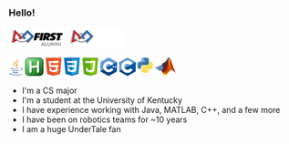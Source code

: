 ### Hello!

<img src='icons/FIRSTAlumn-Light.png#gh-light-mode-only' width=100 alt="FIRST Alumn" title="firstinspires.org"> <img src='icons/FIRSTAlumn-Dark.png#gh-dark-mode-only' width=100 alt="FIRST Alumn" title="firstinspires.org">


<a href="https://www.java.com" target="_blank"><img height="32" src="icons/Java.png" alt="Java" title="Java"/></a> <a href="https://www.autohotkey.com" target="_blank"><img height="32" src="icons/AutoHotKey.png" alt="AutoHotKey" title="AutoHotKey"/></a> <a href="https://html.spec.whatwg.org/multipage/" target="_blank"><img height="32" src="icons/HTML5.png" alt="HTML5" title="HTML5"/></a> <a href="https://www.w3.org/TR/CSS/" target="_blank"><img height="32" src="icons/CSS.png" alt="CSS" title="CSS"/></a> <a href="https://ecma-international.org/publications-and-standards/standards/ecma-262/" target="_blank"><img height="32" src="icons/JS.png" alt="JavaScript" title="JavaScript"/></a> <a href="https://isocpp.org" target="_blank"><img height="32" src="icons/C++.svg" alt="C++" title="C++"/></a> <a href="https://www.iso.org/standard/74528.html" target="_blank"><img height="32" src="icons/C.svg" alt="C" title="C"/></a> <a href="https://www.python.org" target="_blank"><img height="32" src="icons/Python.svg" alt="Python" title="Python"/></a> <a href="https://www.mathworks.com/" target="_blank"><img height="32" src="icons/Matlab.png" alt="MATLAB" title="MATLAB"/></a>

* I'm a CS major
* I'm a student at the University of Kentucky
* I have experience working with Java, MATLAB, C++, and a few more
* I have been on robotics teams for ~10 years
* I am a huge UnderTale fan
